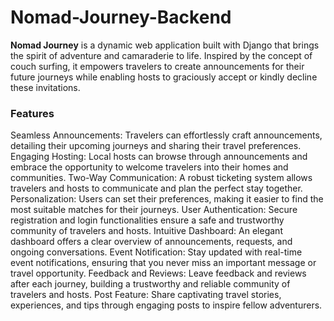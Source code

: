# Nomad-Journey-Backend
**Nomad Journey** is a dynamic web application built with Django that brings the spirit of adventure and camaraderie to life. Inspired by the concept of couch surfing, it empowers travelers to create announcements for their future journeys while enabling hosts to graciously accept or kindly decline these invitations.

### Features
Seamless Announcements: Travelers can effortlessly craft announcements, detailing their upcoming journeys and sharing their travel preferences.
Engaging Hosting: Local hosts can browse through announcements and embrace the opportunity to welcome travelers into their homes and communities.
Two-Way Communication: A robust ticketing system allows travelers and hosts to communicate and plan the perfect stay together.
Personalization: Users can set their preferences, making it easier to find the most suitable matches for their journeys.
User Authentication: Secure registration and login functionalities ensure a safe and trustworthy community of travelers and hosts.
Intuitive Dashboard: An elegant dashboard offers a clear overview of announcements, requests, and ongoing conversations.
Event Notification: Stay updated with real-time event notifications, ensuring that you never miss an important message or travel opportunity.
Feedback and Reviews: Leave feedback and reviews after each journey, building a trustworthy and reliable community of travelers and hosts.
Post Feature: Share captivating travel stories, experiences, and tips through engaging posts to inspire fellow adventurers.
